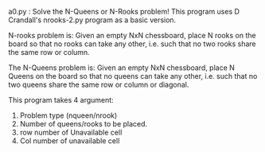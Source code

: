 a0.py : Solve the N-Queens or N-Rooks problem!
This program uses D Crandall's nrooks-2.py program as a basic version.

N-rooks problem is: Given an empty NxN chessboard, place N rooks on the board so that no rooks can take any other, i.e. such that no two rooks share the same row or column.

The N-Queens problem is: Given an empty NxN chessboard, place N Queens on the board so that no queens can take any other, i.e. such that no two queens share the same row or column or diagonal.

This program takes 4 argument: 
1. Problem type (nqueen/nrook) 
2. Number of queens/rooks to be placed. 
3. row number of Unavailable cell 
4. Col number of unavailable cell 
